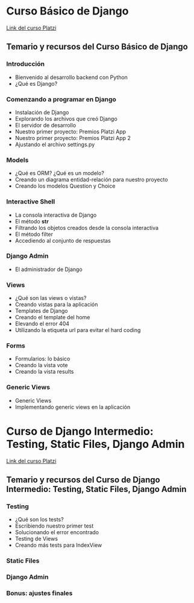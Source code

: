 # Curso Básico de Django

[Link del curso Platzi](https://platzi.com/cursos/django/)

## Temario y recursos del Curso Básico de Django

### Introducción
* Bienvenido al desarrollo backend con Python
* ¿Qué es Django?

### Comenzando a programar en Django
* Instalación de Django
* Explorando los archivos que creó Django
* El servidor de desarrollo
* Nuestro primer proyecto: Premios Platzi App
* Nuestro primer proyecto: Premios Platzi App 2
* Ajustando el archivo settings.py

### Models
* ¿Qué es ORM? ¿Qué es un modelo?
* Creando un diagrama entidad-relación para nuestro proyecto
* Creando los modelos Question y Choice

### Interactive Shell
* La consola interactiva de Django
* El método __str__
* Filtrando los objetos creados desde la consola interactiva
* El método filter
* Accediendo al conjunto de respuestas

### Django Admin
* El administrador de Django

### Views
* ¿Qué son las views o vistas?
* Creando vistas para la aplicación
* Templates de Django
* Creando el template del home
* Elevando el error 404
* Utilizando la etiqueta url para evitar el hard coding

### Forms
* Formularios: lo básico
* Creando la vista vote
* Creando la vista results

### Generic Views
* Generic Views
* Implementando generic views en la aplicación

# Curso de Django Intermedio: Testing, Static Files, Django Admin

[Link del curso Platzi](https://platzi.com/cursos/django-intermedio/)

## Temario y recursos del Curso de Django Intermedio: Testing, Static Files, Django Admin

### Testing
* ¿Qué son los tests?
* Escribiendo nuestro primer test
* Solucionando el error encontrado
* Testing de Views
* Creando más tests para IndexView

### Static Files

### Django Admin

### Bonus: ajustes finales